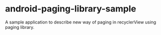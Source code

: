 # android-paging-library-sample
A sample application to describe new way of paging in recyclerView using paging library. 
